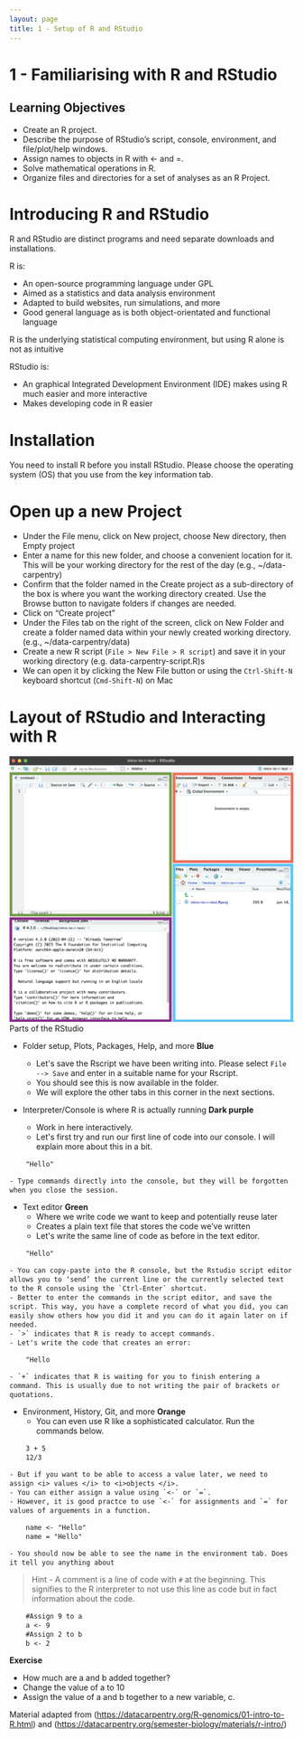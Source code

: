 ```yaml
---
layout: page
title: 1 - Setup of R and RStudio
---
```


1 - Familiarising with R and RStudio
===================================

## Learning Objectives
- Create an R project.
- Describe the purpose of RStudio’s script, console, environment, and file/plot/help windows.
- Assign names to objects in R with <- and =.
- Solve mathematical operations in R.
- Organize files and directories for a set of analyses as an R Project.


# Introducing R and RStudio
R and RStudio are distinct programs and need separate downloads and installations. 

R is:
- An open-source programming language under GPL
- Aimed as a statistics and data analysis environment
- Adapted to build websites, run simulations, and more
- Good general language as is both object-orientated and functional language

R is the underlying statistical computing environment, but using R alone is not as intuitive 

RStudio is:
- An graphical Integrated Development Environment (IDE) makes using R much easier and more interactive
- Makes developing code in R easier

# Installation
 You need to install R before you install RStudio. Please choose the operating system (OS) that you use from the key information tab. 


# Open up a new Project
- Under the File menu, click on New project, choose New directory, then Empty project
- Enter a name for this new folder, and choose a convenient location for it. This will be your working directory for the rest of the day (e.g., ~/data-carpentry)
- Confirm that the folder named in the Create project as a sub-directory of the box is where you want the working directory created. Use the Browse button to navigate folders if changes are needed.
- Click on “Create project”
- Under the Files tab on the right of the screen, click on New Folder and create a folder named data within your newly created working directory. (e.g., ~/data-carpentry/data)
- Create a new R script (`File > New File > R script`) and save it in your working directory (e.g. data-carpentry-script.R)s
- We can open it by clicking the New File button or using the `Ctrl-Shift-N` keyboard shortcut (`Cmd-Shift-N`) on Mac

# Layout of RStudio and Interacting with R
![layout](../photos/layout.png)
Parts of the RStudio 


-  Folder setup, Plots, Packages, Help, and more <b> Blue </b>
    - Let's save the Rscript we have been writing into. Please select `File --> Save` and enter in a suitable name for your Rscript. 
    - You should see this is now available in the folder.
    - We will explore the other tabs in this corner in the next sections.  

- Interpreter/Console is where R is actually running <b> Dark purple </b>
    - Work in here interactively. 
    - Let's first try and run our first line of code into our console. I will explain more about this in a bit.
```
    "Hello"
```
    - Type commands directly into the console, but they will be forgotten when you close the session.

- Text editor  <b> Green </b>
    - Where we write code we want to keep and potentially reuse later
    - Creates a plain text file that stores the code we’ve written
    - Let's write the same line of code as before in the text editor.
```
    "Hello"
```
    - You can copy-paste into the R console, but the Rstudio script editor allows you to ‘send’ the current line or the currently selected text to the R console using the `Ctrl-Enter` shortcut.
    - Better to enter the commands in the script editor, and save the script. This way, you have a complete record of what you did, you can easily show others how you did it and you can do it again later on if needed. 
    - `>` indicates that R is ready to accept commands.
    - Let's write the code that creates an error:
```
    "Hello
```
    - `+` indicates that R is waiting for you to finish entering a command. This is usually due to not writing the pair of brackets or quotations.

- Environment, History, Git, and more  <b> Orange </b>
    - You can even use R like a sophisticated calculator. Run the commands below.
```  
    3 + 5
    12/3
```
    - But if you want to be able to access a value later, we need to assign <i> values </i> to <i>objects </i>. 
    - You can either assign a value using `<-` or `=`. 
    - However, it is good practce to use `<-` for assignments and `=` for values of arguements in a function. 
```
    name <- "Hello"
    name = "Hello"
```

    - You should now be able to see the name in the environment tab. Does it tell you anything about 

> Hint - A comment is a line of code with `#` at the beginning. This signifies to the R interpreter to not use this line as code but in fact information about the code. 
```
    #Assign 9 to a 
    a <- 9
    #Assign 2 to b
    b <- 2
```


<b> Exercise </b>
- How much are a and b added together?
- Change the value of a to 10
- Assign the value of a and b together to a new variable, c.


Material adapted from (https://datacarpentry.org/R-genomics/01-intro-to-R.html) and (https://datacarpentry.org/semester-biology/materials/r-intro/)

